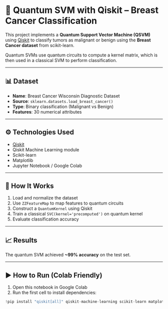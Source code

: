 # 🧠 Quantum SVM with Qiskit – Breast Cancer Classification

This project implements a **Quantum Support Vector Machine (QSVM)** using [Qiskit](https://qiskit.org/) to classify tumors as malignant or benign using the **Breast Cancer dataset** from scikit-learn.

Quantum SVMs use quantum circuits to compute a kernel matrix, which is then used in a classical SVM to perform classification.

---

## 📊 Dataset

- **Name**: Breast Cancer Wisconsin Diagnostic Dataset
- **Source**: `sklearn.datasets.load_breast_cancer()`
- **Type**: Binary classification (Malignant vs Benign)
- **Features**: 30 numerical attributes

---

## ⚙️ Technologies Used

- [Qiskit](https://qiskit.org/)
- Qiskit Machine Learning module
- Scikit-learn
- Matplotlib
- Jupyter Notebook / Google Colab

---

## 🧪 How It Works

1. Load and normalize the dataset
2. Use `ZZFeatureMap` to map features to quantum circuits
3. Construct a `QuantumKernel` using Qiskit
4. Train a classical `SVC(kernel='precomputed')` on quantum kernel
5. Evaluate classification accuracy

---

## 📈 Results

The quantum SVM achieved **~99% accuracy** on the test set.

---

## ▶️ How to Run (Colab Friendly)

1. Open this notebook in Google Colab  
2. Run the first cell to install dependencies:

```python
!pip install "qiskit[all]" qiskit-machine-learning scikit-learn matplotlib --quiet

